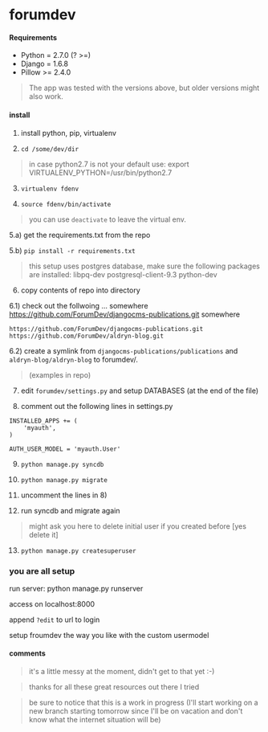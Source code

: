# forumdev


#### Requirements


* Python = 2.7.0 (? >=)
* Django = 1.6.8 
* Pillow >= 2.4.0

> The app was tested with the versions above, but older versions might also work.

#### install


1) install python, pip, virtualenv
 
2) `cd /some/dev/dir`

> in case python2.7 is not your default use:
> export VIRTUALENV_PYTHON=/usr/bin/python2.7

3) `virtualenv fdenv`
 
4) `source fdenv/bin/activate`

> you can use `deactivate` to leave the virtual env.

5.a) get the requirements.txt from the repo

5.b) `pip install -r requirements.txt`

> this setup uses postgres database, make sure the following packages are installed: libpq-dev postgresql-client-9.3 python-dev

6) copy contents of repo into directory

6.1) check out the follwoing ... somewhere https://github.com/ForumDev/djangocms-publications.git somewhere
```
https://github.com/ForumDev/djangocms-publications.git
https://github.com/ForumDev/aldryn-blog.git
```
6.2) create a symlink from `djangocms-publications/publications` and `aldryn-blog/aldryn-blog` to forumdev/. 
> (examples in repo)

7) edit `forumdev/settings.py` and setup  DATABASES (at the end of the file)

8) comment out the following lines in settings.py

```
INSTALLED_APPS += (
    'myauth',
)

AUTH_USER_MODEL = 'myauth.User'
```

9) `python manage.py syncdb`

10) `python manage.py migrate`

11) uncomment the lines in 8)

12) run syncdb and migrate again
>might ask you here to delete initial user if you created before [yes delete it]

13) `python manage.py createsuperuser`


### you are all setup 

run server:
python manage.py runserver

access on localhost:8000

append `?edit` to url to login

setup froumdev the way you like with the custom usermodel


#### comments
>it's a little messy at the moment, didn't get to that yet :-)

>thanks for all these great resources out there I tried

>be sure to notice that this is a work in progress (I'll start working on a new branch starting tomorrow since I'll be on vacation and don't know what the internet situation will be)

